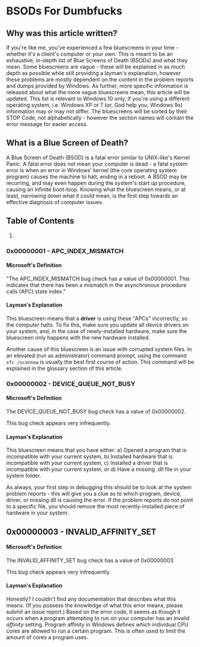 # BSODs For Dumbfucks
## Why was this article written?
If you're like me, you've experienced a few bluescreens in your time - whether it's a client's computer or your own. This is meant to be an exhaustive, in-depth list of Blue Screens of Death (BSODs) and what they mean. Some bluescreens are vague - these will be explained in as much depth as possible while still providing a layman's explanation, however these problems are mostly dependent on the content in the problem reports and dumps provided by Windows. As further, more specific information is released about what the more vague bluescreens mean, this article will be updated. This list is relevant to Windows 10 only, if you're using a different operating system, i.e. Windows XP or 7 (or, God help you, Windows 9x) information may or may not differ. The bluescreens will be sorted by their STOP Code, not alphabetically - however the section names will contain the error message for easier access. 

## What is a Blue Screen of Death?
A Blue Screen of Death (BSOD) is a fatal error similar to UNIX-like's Kernel Panic. A fatal error does not mean your computer is dead - a fatal system error is when an error in Windows' kernel (the core operating system program) causes the machine to halt, ending in a reboot. A BSOD may be recurring, and may even happen during the system's start up procedure, causing an infinite boot-loop. Knowing what the bluescreen means, or at least, narrowing down what it *could* mean, is the first step towards an effective diagnosis of computer issues.

## Table of Contents
1.

### 0x00000001 - APC_INDEX_MISMATCH
#### Microsoft's Definition
"The APC_INDEX_MISMATCH bug check has a value of 0x00000001. This indicates that there has been a mismatch in the asynchronous procedure calls (APC) state index."

#### Layman's Explanation
This bluescreen means that a **driver** is using these "APCs" incorrectly, so the computer halts. To fix this, make sure you update all device drivers on your system, and, in the case of newly-installed hardware, make sure the bluescreen only happens with the new hardware installed.

Another cause of this bluescreen is an issue with corrupted system files. In an elevated (run as administrator) command prompt, using the command `sfc /scannow` is usually the best first course of action. This command will be explained in the glossary section of this article.

### 0x00000002 - DEVICE_QUEUE_NOT_BUSY
#### Microsoft's Definition
The DEVICE_QUEUE_NOT_BUSY bug check has a value of 0x00000002.

This bug check appears very infrequently.

#### Layman's Explanation
This bluescreen means that you have either:
a)  Opened a program that is incompatible with your current system,
b)  Installed hardware that is incompatible with your current system,
c)  Installed a driver that is incompatible with your current system, or
d)  Have a missing .dll file in your system folder.

As always, your first step in debugging this should be to look at the system problem reports - this will give you a clue as to which program, device, driver, or missing dll is causing the error. If the problem reports do not point to a specific file, you should remove the most recently-installed piece of hardware in your system.

## 0x00000003 - INVALID_AFFINITY_SET
#### Microsoft's Definition
The INVALID_AFFINITY_SET bug check has a value of 0x00000003.

This bug check appears very infrequently.

#### Layman's Explanation
Honestly? I couldn't find any documentation that describes what this means. (If you possess the knowledge of what this error means, please submit an issue report.) Based on the error code, it seems as though it occurs when a program attempting to run on your computer has an invalid *affinity* setting. Program affinity in Windows defines which individual CPU cores are allowed to run a certain program. This is often used to limit the amount of cores a program uses. 
